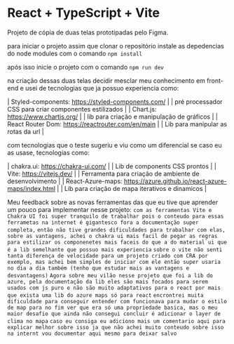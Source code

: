 # React + TypeScript + Vite

Projeto de cópia de duas telas prototipadas pelo Figma.

para iniciar o projeto assim que clonar o repositório instale as depedencias do node modules com o comando `npm install`

após isso inicie o projeto com o comando `npm run dev`

na criação dessas duas telas decidir mesclar meu conhecimento em front-end e usei de tecnologias que ja possuo experiencia como: 

| Styled-components: https://styled-components.com/                     | | pré processador CSS para criar componentes estilizados |
| Chart.js: https://www.chartjs.org/                                    | | lib para criação e manipulação de gráficos             |
| React Router Dom: https://reactrouter.com/en/main                     | | Lib para manipular as rotas da url                     |

com tecnologias que o teste sugeriu e viu como um diferencial se caso eu as usase, tecnologias como: 

| chakra.ui: https://chakra-ui.com/                                     | | Lib de components CSS prontos                          |
| Vite: https://vitejs.dev/                                             | | Ferramenta para criação de ambiente de desenvolvimento |
| React-Azure-maps: https://azure.github.io/react-azure-maps/index.html | | Lib para criação de mapa iterativos e dinamicos        |

Meu feedback sobre as novas ferramentas das que eu tive que aprender um pouco para implementar nesse projeto: 
 `com as ferramentas Vite e Chakra UI foi super tranquilo de trabalhar pois o conteudo para essas ferrametas na internet é gigantesco fora a documentação super completa,`
 `então não tive grandes dificuldades para trabalhar com elas, sobre as vantagens, achei o chakra ui mais facil de pegar as regras para estilizar os componenetes mais faceis do que a do material ui que é a lib semelhante que possuo mais experiencia`
 `sobre o vite não senti tanta diferença de velocidade para um projeto criado com CRA por exemplo, mas achei bem simples de iniciar com ele então super usaria no dia a dia também (tenho que estudar mais as vantagens e desvantagens)`
 `Agora sobre meu vilão nesse projeto que foi a lib do azure, pela documentação da lib eles são mais focados para serem usados com js puro e não são muito adaptativos para o react por mais que exista uma lib do azure maps só para react`
 `encrontrei muita dificuldade para conseguir entender com funcionava para mudar o estilo de map para no fim ver que era só uma propriedade basica, mas o meu maior desafio que ainda não consegui concluir é adicionar o layer de clima no mapa`
 `caso eu consiga eu adiciono mais um comentario aqui para explicar melhor sobre isso ja que não achei muito conteudo sobre isso na internt vou documentar aqui mesmo para deixar salvo`
